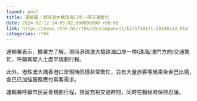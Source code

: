 ```yaml
---
layout: post
title: 運輸署：港珠澳大橋珠海口岸一帶交通繁忙
date: 2024-02-12 14:05:02.000000000 +08:00
link: https://news.rthk.hk/rthk/ch/component/k2/1740171-20240212.htm
categories: rthk
---
```


運輸署表示，據署方了解，現時港珠澳大橋珠海口岸一帶(珠海/澳門方向)交通繁忙，呼籲駕駛人士盡早規劃行程。

此外，港珠澳大橋香港口岸現時同樣非常繁忙，並有大量旅客等候乘坐金巴出境，金巴已加強服務應付乘客需求。

運輸署呼籲市民妥善規劃行程，預留充裕交通時間，同時在輪候時保持忍讓。
